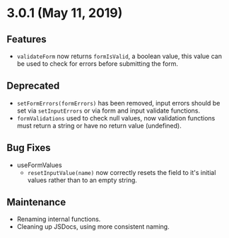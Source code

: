 # 3.0.1 (May 11, 2019)

## Features

- `validateForm` now returns `formIsValid`, a boolean value, this value can be used to check for errors before submitting the form.

## Deprecated

- `setFormErrors(formErrors)` has been removed, input errors should be set via `setInputErrors` or via form and input validate functions.
- `formValidations` used to check null values, now validation functions must return a string or have no return value (undefined).

## Bug Fixes

- useFormValues
  - `resetInputValue(name)` now correctly resets the field to it's initial values rather than to an empty string.

## Maintenance

- Renaming internal functions.
- Cleaning up JSDocs, using more consistent naming.
